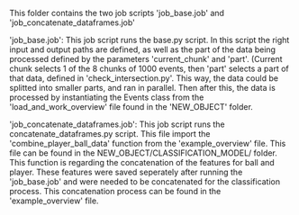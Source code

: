 This folder contains the two job scripts 'job_base.job' and 'job_concatenate_dataframes.job'

'job_base.job':
This job script runs the base.py script. In this script the right input and output paths are defined, as well as the part of the data being processed defined by the parameters 'current_chunk' and 'part'. (Current chunk selects 1 of the 8 chunks of 1000 events, then 'part' selects a part of that data, defined in 'check_intersection.py'. This way, the data could be splitted into smaller parts, and ran in parallel. Then after this, the data is processed by instantiating the Events class from the 'load_and_work_overview' file found in the 'NEW_OBJECT' folder. 

'job_concatenate_dataframes.job':
This job script runs the concatenate_dataframes.py script. This file import the 'combine_player_ball_data' function from the 'example_overview' file. This file can be found in the NEW_OBJECT/CLASSIFICATION_MODEL/ folder. This function is regarding the concatenation of the features for ball and player. These features were saved seperately after running the 'job_base.job' and were needed to be concatenated for the classification process. This concatenation process can be found in the 'example_overview' file. 
